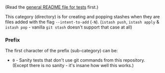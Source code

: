 (Read the [general README file for tests](../README.md) first.)

This category (directory) is for creating and popping stashes when they are files added with the flag `--intent-to-add` (`-N`).
(`istash push`, `istash apply` & `istash pop` - vanilla `git stash` doesn't support that case at all)


### Prefix
The first character of the prefix (sub-category) can be:
- `0` - Sanity tests that don't use git commands from this repository.
  (Except there is no sanity - it's insane how well this works.)
